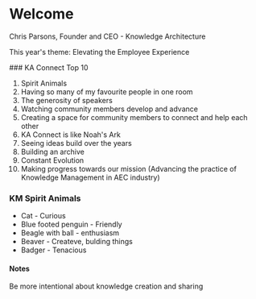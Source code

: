 # Welcome
Chris Parsons, Founder and CEO - Knowledge Architecture

This year's theme: Elevating the Employee Experience

### KA Connect Top 10
1. Spirit Animals
2. Having so many of my favourite people in one room
3. The generosity of speakers
4. Watching community members develop and advance
5. Creating a space for community members to connect and help each other
6. KA Connect is like Noah's Ark 
7. Seeing ideas build over the years
8. Building an archive
9. Constant Evolution
10. Making progress towards our mission (Advancing the practice of Knowledge Management in AEC industry)

### KM Spirit Animals
- Cat - Curious
- Blue footed penguin - Friendly
- Beagle with ball - enthusiasm
- Beaver - Createve, bulding things
- Badger - Tenacious


#### Notes
Be more intentional about knowledge creation and sharing